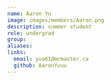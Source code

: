 ```yaml
---
name: Aaron Yu
image: images/members/Aaron.png
description: summer student
role: undergrad
group: 
aliases:
links:
  email: yua61@mcmaster.ca
  github: AaronYuuu
---
```

